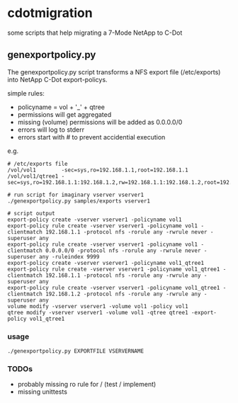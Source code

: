 # cdotmigration
some scripts that help migrating a 7-Mode NetApp to C-Dot

## genexportpolicy.py

The genexportpolicy.py script transforms a NFS export file (/etc/exports) into NetApp C-Dot export-policys.

simple rules:

* policyname = vol + '_' + qtree
* permissions will get aggregated
* missing (volume) permissions will be added as 0.0.0.0/0
* errors will log to stderr
* errors start with # to prevent accidential execution

e.g.
    
    # /etc/exports file
    /vol/vol1        -sec=sys,ro=192.168.1.1,root=192.168.1.1
    /vol/vol1/qtree1 -sec=sys,ro=192.168.1.1:192.168.1.2,rw=192.168.1.1:192.168.1.2,root=192.168.1.1:192.168.1.2

    # run script for imaginary vserver vserver1
    ./genexportpolicy.py samples/exports vserver1

    # script output
    export-policy create -vserver vserver1 -policyname vol1
    export-policy rule create -vserver vserver1 -policyname vol1 -clientmatch 192.168.1.1 -protocol nfs -rorule any -rwrule never -superuser any
    export-policy rule create -vserver vserver1 -policyname vol1 -clientmatch 0.0.0.0/0 -protocol nfs -rorule any -rwrule never -superuser any -ruleindex 9999
    export-policy create -vserver vserver1 -policyname vol1_qtree1
    export-policy rule create -vserver vserver1 -policyname vol1_qtree1 -clientmatch 192.168.1.1 -protocol nfs -rorule any -rwrule any -superuser any
    export-policy rule create -vserver vserver1 -policyname vol1_qtree1 -clientmatch 192.168.1.2 -protocol nfs -rorule any -rwrule any -superuser any
    volume modify -vserver vserver1 -volume vol1 -policy vol1
    qtree modify -vserver vserver1 -volume vol1 -qtree qtree1 -export-policy vol1_qtree1
    
### usage
    ./genexportpolicy.py EXPORTFILE VSERVERNAME

### TODOs
* probably missing ro rule for / (test / implement)
* missing unittests

